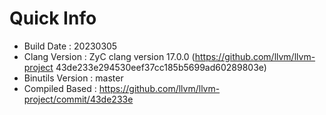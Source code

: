 # Quick Info
* Build Date : 20230305
* Clang Version : ZyC clang version 17.0.0 (https://github.com/llvm/llvm-project 43de233e294530eef37cc185b5699ad60289803e)
* Binutils Version : master
* Compiled Based : https://github.com/llvm/llvm-project/commit/43de233e

